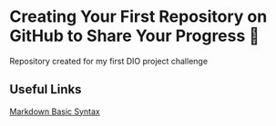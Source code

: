 # Creating Your First Repository on GitHub to Share Your Progress 📔
Repository created for my first DIO project challenge

## Useful Links
[Markdown Basic Syntax](https://www.markdownguide.org/basic-syntax/)
